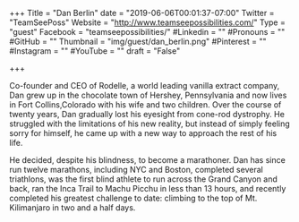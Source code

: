+++
Title = "Dan Berlin"
date = "2019-06-06T00:01:37-07:00"
Twitter = "TeamSeePoss"
Website = "http://www.teamseepossibilities.com/"
Type = "guest"
Facebook = "teamseepossibilities/"
#Linkedin = ""
#Pronouns = ""
#GitHub = ""
Thumbnail = "img/guest/dan_berlin.png"
#Pinterest = ""
#Instagram = ""
#YouTube = ""
draft = "False"

+++

Co-founder and CEO of Rodelle, a world leading vanilla extract company, Dan grew up in the chocolate town of Hershey, Pennsylvania and now lives in Fort Collins,Colorado with his wife and two children.  Over the course of twenty years, Dan gradually lost his eyesight from cone-rod dystrophy. He struggled with the limitations of his new reality, but instead of simply feeling sorry for himself, he came up with a new way to approach the rest of his life.

​He decided, despite his blindness, to become a marathoner.  Dan has since run twelve marathons, including NYC and Boston, completed several triathlons, was the first blind athlete to run across the Grand Canyon and back, ran the Inca Trail to Machu Picchu in less than 13 hours, and recently completed his greatest challenge to date: climbing to the top of Mt. Kilimanjaro in two and a half days.